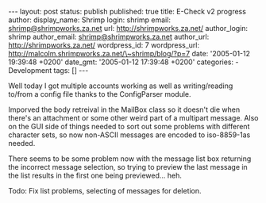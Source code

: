 --- layout: post status: publish published: true title: E-Check v2
progress author: display\_name: Shrimp login: shrimp email:
shrimp@shrimpworks.za.net url: http://shrimpworks.za.net/ author\_login:
shrimp author\_email: shrimp@shrimpworks.za.net author\_url:
http://shrimpworks.za.net/ wordpress\_id: 7 wordpress\_url:
http://malcolm.shrimpworks.za.net/\~shrimp/blog/?p=7 date: '2005-01-12
19:39:48 +0200' date\_gmt: '2005-01-12 17:39:48 +0200' categories: -
Development tags: \[\] ---

Well today I got multiple accounts working as well as writing/reading
to/from a config file thanks to the ConfigParser module.

Imporved the body retreival in the MailBox class so it doesn't die when
there's an attachment or some other weird part of a multipart message.
Also on the GUI side of things needed to sort out some problems with
different character sets, so now non-ASCII messages are encoded to
iso-8859-1as needed.

There seems to be some problem now with the message list box returning
the incorrect message selection, so trying to preview the last message
in the list results in the first one being previewed... heh.

Todo: Fix list problems, selecting of messages for deletion.
